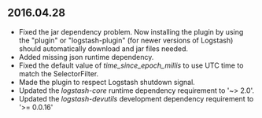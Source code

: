 ## 2016.04.28
* Fixed the jar dependency problem. Now installing the plugin by using the "plugin" or "logstash-plugin" (for newer versions of Logstash) should automatically download and jar files needed.
* Added missing json runtime dependency.
* Fixed the default value of *time_since_epoch_millis* to use UTC time to match the SelectorFilter.
* Made the plugin to respect Logstash shutdown signal.
* Updated the *logstash-core* runtime dependency requirement to '~> 2.0'.
* Updated the *logstash-devutils* development dependency requirement to '>= 0.0.16'